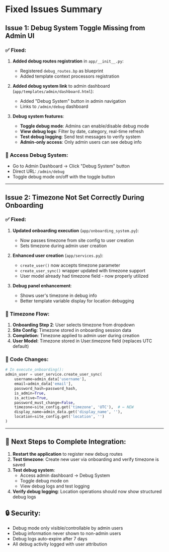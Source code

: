 # Fixed Issues Summary

## Issue 1: Debug System Toggle Missing from Admin UI

### ✅ **Fixed:**

1. **Added debug routes registration** in `app/__init__.py`:
   - Registered `debug_routes.bp` as blueprint
   - Added template context processors registration
   
2. **Added debug system link** to admin dashboard (`app/templates/admin/dashboard.html`):
   - Added "Debug System" button in admin navigation
   - Links to `/admin/debug` dashboard

3. **Debug system features**:
   - **Toggle debug mode**: Admins can enable/disable debug mode
   - **View debug logs**: Filter by date, category, real-time refresh
   - **Test debug logging**: Send test messages to verify system
   - **Admin-only access**: Only admin users can see debug info

### 🎯 **Access Debug System:**
- Go to Admin Dashboard → Click "Debug System" button
- Direct URL: `/admin/debug`
- Toggle debug mode on/off with the toggle button

---

## Issue 2: Timezone Not Set Correctly During Onboarding

### ✅ **Fixed:**

1. **Updated onboarding execution** (`app/onboarding_system.py`):
   - Now passes timezone from site config to user creation
   - Sets timezone during admin user creation

2. **Enhanced user creation** (`app/services.py`):
   - `create_user()` now accepts timezone parameter
   - `create_user_sync()` wrapper updated with timezone support
   - User model already had timezone field - now properly utilized

3. **Debug panel enhancement**:
   - Shows user's timezone in debug info
   - Better template variable display for location debugging

### 🎯 **Timezone Flow:**
1. **Onboarding Step 2**: User selects timezone from dropdown
2. **Site Config**: Timezone stored in onboarding session data  
3. **Completion**: Timezone applied to admin user during creation
4. **User Model**: Timezone stored in User.timezone field (replaces UTC default)

### 🔧 **Code Changes:**
```python
# In execute_onboarding():
admin_user = user_service.create_user_sync(
    username=admin_data['username'],
    email=admin_data['email'],
    password_hash=password_hash,
    is_admin=True,
    is_active=True,
    password_must_change=False,
    timezone=site_config.get('timezone', 'UTC'),  # ← NEW
    display_name=admin_data.get('display_name', ''),
    location=site_config.get('location', '')
)
```

---

## 🚀 **Next Steps to Complete Integration:**

1. **Restart the application** to register new debug routes
2. **Test timezone**: Create new user via onboarding and verify timezone is saved
3. **Test debug system**: 
   - Access admin dashboard → Debug System
   - Toggle debug mode on
   - View debug logs and test logging
4. **Verify debug logging**: Location operations should now show structured debug logs

## 🔒 **Security:**
- Debug mode only visible/controllable by admin users
- Debug information never shown to non-admin users  
- Debug logs auto-expire after 7 days
- All debug activity logged with user attribution
